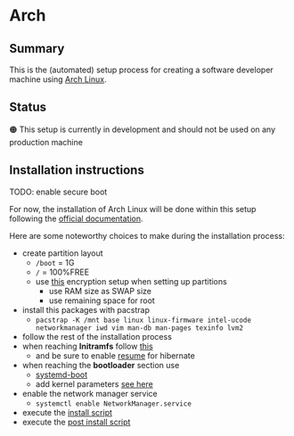 # Arch

## Summary

This is the (automated) setup process for creating a software developer machine using
[Arch Linux](https://archlinux.org/).

## Status

🟠 This setup is currently in development and should not be used on any production machine

## Installation instructions

TODO: enable secure boot

For now, the installation of Arch Linux will be done within this setup following the
[official documentation](https://wiki.archlinux.org/title/Installation_guide#).

Here are some noteworthy choices to make during the installation process:

- create partition layout
  - `/boot` = 1G
  - `/` = 100%FREE
  - use [this](https://wiki.archlinux.org/title/Dm-crypt/Encrypting_an_entire_system#LVM_on_LUKS)
    encryption setup when setting up partitions
    - use RAM size as SWAP size
    - use remaining space for root
- install this packages with pacstrap
  - `pacstrap -K /mnt base linux linux-firmware intel-ucode networkmanager iwd vim man-db man-pages texinfo lvm2`
- follow the rest of the installation process
- when reaching **Initramfs** follow [this](https://wiki.archlinux.org/title/Dm-crypt/Encrypting_an_entire_system#Configuring_mkinitcpio_3)
  - and be sure to enable [resume](https://wiki.archlinux.org/title/Power_management/Suspend_and_hibernate#Configure_the_initramfs) for hibernate
- when reaching the **bootloader** section use
  - [systemd-boot](https://wiki.archlinux.org/title/Systemd-boot)
  - add kernel parameters [see here](https://wiki.archlinux.org/title/Systemd-boot#Adding_loaders)
- enable the network manager service
  - `systemctl enable NetworkManager.service`
- execute the [install script](./install.sh)
- execute the [post install script](./post-install.sh)
